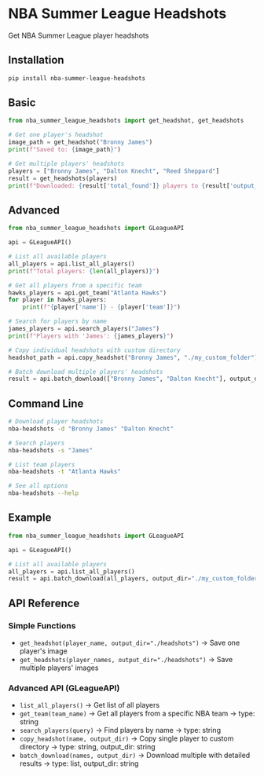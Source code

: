 # NBA Summer League Headshots

Get NBA Summer League player headshots 

## Installation

```bash
pip install nba-summer-league-headshots
```

## Basic

```python
from nba_summer_league_headshots import get_headshot, get_headshots

# Get one player's headshot
image_path = get_headshot("Bronny James")
print(f"Saved to: {image_path}")

# Get multiple players' headshots  
players = ["Bronny James", "Dalton Knecht", "Reed Sheppard"]
result = get_headshots(players)
print(f"Downloaded: {result['total_found']} players to {result['output_dir']}")
```


## Advanced 


```python
from nba_summer_league_headshots import GLeagueAPI

api = GLeagueAPI()

# List all available players
all_players = api.list_all_players()
print(f"Total players: {len(all_players)}")

# Get all players from a specific team
hawks_players = api.get_team("Atlanta Hawks")
for player in hawks_players:
    print(f"{player['name']} - {player['team']}")

# Search for players by name
james_players = api.search_players("James")
print(f"Players with 'James': {james_players}")

# Copy individual headshots with custom directory
headshot_path = api.copy_headshot("Bronny James", "./my_custom_folder")

# Batch download multiple players' headshots
result = api.batch_download(["Bronny James", "Dalton Knecht"], output_dir="./my_custom_folder")

```


## Command Line

```bash
# Download player headshots
nba-headshots -d "Bronny James" "Dalton Knecht"

# Search players  
nba-headshots -s "James"

# List team players
nba-headshots -t "Atlanta Hawks"

# See all options
nba-headshots --help
```

## Example
```python
from nba_summer_league_headshots import GLeagueAPI

api = GLeagueAPI()

# List all available players
all_players = api.list_all_players()
result = api.batch_download(all_players, output_dir="./my_custom_folder")

```


## API Reference

### Simple Functions
- `get_headshot(player_name, output_dir="./headshots")` → Save one player's image
- `get_headshots(player_names, output_dir="./headshots")` → Save multiple players' images

### Advanced API (GLeagueAPI)
- `list_all_players()` → Get list of all players 
- `get_team(team_name)` → Get all players from a specific NBA team -> type: string
- `search_players(query)` → Find players by name -> type: string
- `copy_headshot(name, output_dir)` → Copy single player to custom directory -> type: string, output_dir: string
- `batch_download(names, output_dir)` → Download multiple with detailed results -> type: list, output_dir: string

